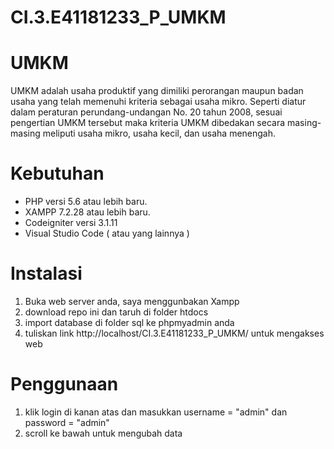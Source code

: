 # CI.3.E41181233_P_UMKM

# UMKM
UMKM adalah usaha produktif yang dimiliki perorangan maupun badan usaha yang telah memenuhi kriteria sebagai usaha mikro. Seperti diatur dalam peraturan perundang-undangan No. 20 tahun 2008, sesuai pengertian UMKM tersebut maka kriteria UMKM dibedakan secara masing-masing meliputi usaha mikro, usaha kecil, dan usaha menengah.

# Kebutuhan
- PHP versi 5.6 atau lebih baru.
- XAMPP 7.2.28 atau lebih baru.
- Codeigniter versi 3.1.11
- Visual Studio Code ( atau yang lainnya )

# Instalasi
1. Buka web server anda, saya menggunbakan Xampp
2. download repo ini dan taruh di folder htdocs
3. import database di folder sql ke phpmyadmin anda
4. tuliskan link http://localhost/CI.3.E41181233_P_UMKM/ untuk mengakses web

# Penggunaan
1. klik login di kanan atas dan masukkan username = "admin" dan password = "admin"
2. scroll ke bawah untuk mengubah data
